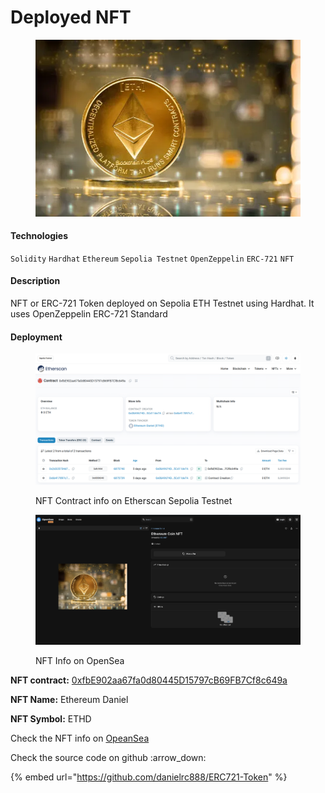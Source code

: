 # Deployed NFT

<figure><img src="../../.gitbook/assets/bd145847e50e550f17ef9e6695b639b4.webp" alt=""><figcaption></figcaption></figure>

#### Technologies

`Solidity` `Hardhat` `Ethereum` `Sepolia Testnet` `OpenZeppelin` `ERC-721` `NFT`

#### Description

NFT or ERC-721 Token deployed on Sepolia ETH Testnet using Hardhat. It uses OpenZeppelin ERC-721 Standard

#### &#x20;Deployment

<figure><img src="../../.gitbook/assets/image (13).png" alt=""><figcaption><p>NFT Contract info on Etherscan Sepolia Testnet</p></figcaption></figure>

<figure><img src="../../.gitbook/assets/image.png" alt=""><figcaption><p>NFT Info on OpenSea</p></figcaption></figure>

**NFT contract:** [0xfbE902aa67fa0d80445D15797cB69FB7Cf8c649a](https://sepolia.etherscan.io/address/0xfbe902aa67fa0d80445d15797cb69fb7cf8c649a)

**NFT Name:** Ethereum Daniel

**NFT Symbol:** ETHD

Check the NFT info on [OpeanSea](https://testnets.opensea.io/assets/sepolia/0xfbe902aa67fa0d80445d15797cb69fb7cf8c649a/0)

Check the source code on github :arrow\_down:

{% embed url="https://github.com/danielrc888/ERC721-Token" %}





